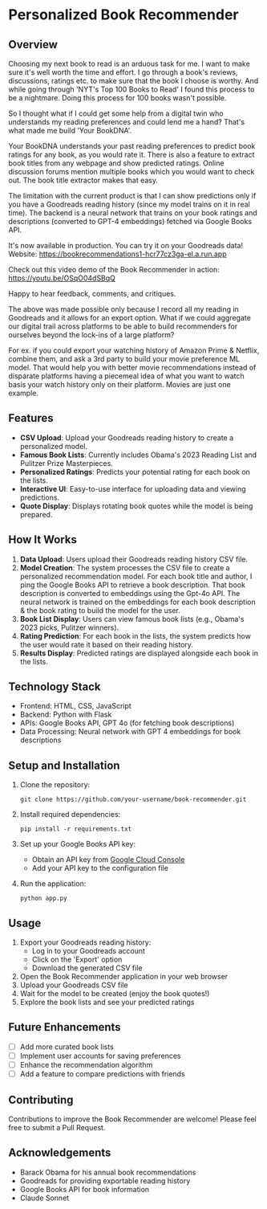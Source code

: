 # Personalized Book Recommender

## Overview

Choosing my next book to read is an arduous task for me. I want to make sure it's well worth the time and effort. I go through a book's reviews, discussions, ratings etc. to make sure that the book I choose is worthy. And while going through 'NYT's Top 100 Books to Read' I found this process to be a nightmare. Doing this process for 100 books wasn't possible.

So I thought what if I could get some help from a digital twin who understands my reading preferences and could lend me a hand? That's what made me build 'Your BookDNA'. 

Your BookDNA understands your past reading preferences to predict book ratings for any book, as you would rate it. There is also a feature to extract book titles from any webpage and show predicted ratings. Online discussion forums mention multiple books which you would want to check out. The book title extractor makes that easy. 

The limitation with the current product is that I can show predictions only if you have a Goodreads reading history (since my model trains on it in real time). The backend is a neural network that trains on your book ratings and descriptions (converted to GPT-4 embeddings) fetched via Google Books API.

It's now available in production. You can try it on your Goodreads data! 
Website: https://bookrecommendations1-hcr77cz3ga-el.a.run.app

Check out this video demo of the Book Recommender in action: https://youtu.be/OSqO04dSBqQ

Happy to hear feedback, comments, and critiques.

The above was made possible only because I record all my reading in Goodreads and it allows for an export option. What if we could aggregate our digital trail across platforms to be able to build recommenders for ourselves beyond the lock-ins of a large platform? 

For ex. if you could export your watching history of Amazon Prime & Netflix, combine them, and ask a 3rd party to build your movie preference ML model. That would help you with better movie recommendations instead of disparate platforms having a piecemeal idea of what you want to watch basis your watch history only on their platform. Movies are just one example.

## Features

- **CSV Upload**: Upload your Goodreads reading history to create a personalized model.
- **Famous Book Lists**: Currently includes Obama's 2023 Reading List and Pulitzer Prize Masterpieces.
- **Personalized Ratings**: Predicts your potential rating for each book on the lists.
- **Interactive UI**: Easy-to-use interface for uploading data and viewing predictions.
- **Quote Display**: Displays rotating book quotes while the model is being prepared.

## How It Works

1. **Data Upload**: Users upload their Goodreads reading history CSV file.
2. **Model Creation**: The system processes the CSV file to create a personalized recommendation model. For each book title and author, I ping the Google Books API to retrieve a book description. That book description is converted to embeddings using the Gpt-4o API. The neural network is trained on the embeddings for each book description & the book rating to build the model for the user.  
3. **Book List Display**: Users can view famous book lists (e.g., Obama's 2023 picks, Pulitzer winners).
4. **Rating Prediction**: For each book in the lists, the system predicts how the user would rate it based on their reading history.
5. **Results Display**: Predicted ratings are displayed alongside each book in the lists.

## Technology Stack

- Frontend: HTML, CSS, JavaScript
- Backend: Python with Flask
- APIs: Google Books API, GPT 4o (for fetching book descriptions)
- Data Processing: Neural network with GPT 4 embeddings for book descriptions

## Setup and Installation

1. Clone the repository:
   ```
   git clone https://github.com/your-username/book-recommender.git
   ```
2. Install required dependencies:
   ```
   pip install -r requirements.txt
   ```
3. Set up your Google Books API key:
   - Obtain an API key from [Google Cloud Console](https://console.cloud.google.com/)
   - Add your API key to the configuration file

4. Run the application:
   ```
   python app.py
   ```

## Usage

1. Export your Goodreads reading history:
   - Log in to your Goodreads account
   - Click on the 'Export' option
   - Download the generated CSV file
2. Open the Book Recommender application in your web browser
3. Upload your Goodreads CSV file
4. Wait for the model to be created (enjoy the book quotes!)
5. Explore the book lists and see your predicted ratings

## Future Enhancements

- [ ] Add more curated book lists
- [ ] Implement user accounts for saving preferences
- [ ] Enhance the recommendation algorithm
- [ ] Add a feature to compare predictions with friends

## Contributing

Contributions to improve the Book Recommender are welcome! Please feel free to submit a Pull Request.


## Acknowledgements

- Barack Obama for his annual book recommendations
- Goodreads for providing exportable reading history
- Google Books API for book information
- Claude Sonnet 
